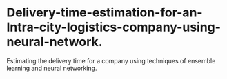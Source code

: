 # Delivery-time-estimation-for-an-Intra-city-logistics-company-using-neural-network.
Estimating the delivery time for a company using techniques of ensemble learning and neural networking.
